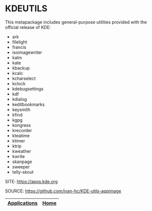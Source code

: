 # KDEUTILS

 This metapackage includes general-purpose utilities  provided with the official release of KDE:
 
 - ark
 - filelight
 - francis
 - isoimagewriter
 - kalm
 - kate
 - kbackup
 - kcalc
 - kcharselect
 - kclock
 - kdebugsettings
 - kdf
 - kdialog
 - keditbookmarks
 - keysmith
 - kfind
 - kgpg
 - kongress
 - krecorder
 - kteatime
 - ktimer
 - ktrip
 - kweather
 - kwrite
 - skanpage
 - sweeper
 - telly-skout
 
 SITE: https://apps.kde.org

 SOURCE: https://github.com/ivan-hc/KDE-utils-appimage
 
 | [Applications](https://portable-linux-apps.github.io/apps.html) | [Home](https://portable-linux-apps.github.io)
 | --- | --- |
